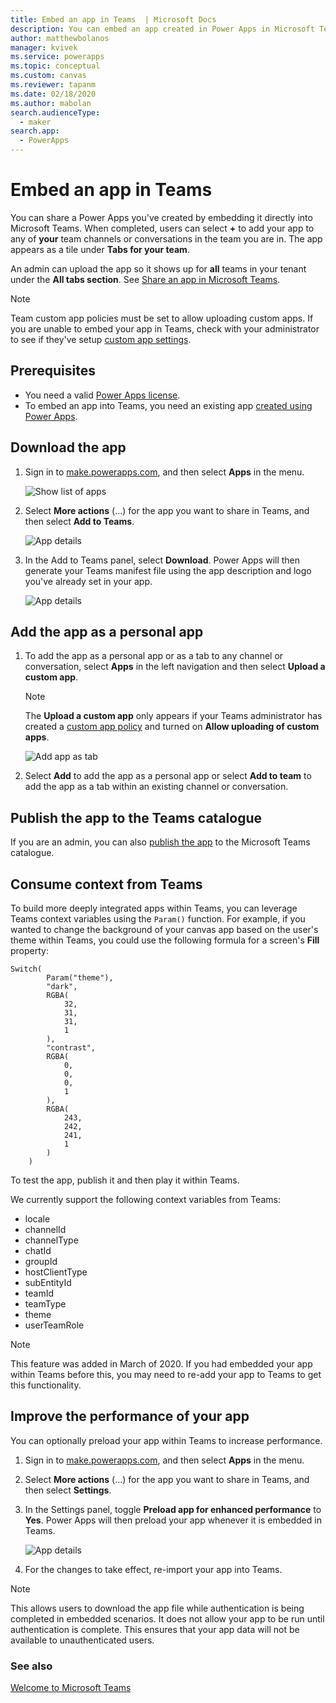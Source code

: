 ```yaml
---
title: Embed an app in Teams  | Microsoft Docs
description: You can embed an app created in Power Apps in Microsoft Teams to share it.
author: matthewbolanos
manager: kvivek
ms.service: powerapps
ms.topic: conceptual
ms.custom: canvas
ms.reviewer: tapanm
ms.date: 02/18/2020
ms.author: mabolan
search.audienceType: 
  - maker
search.app: 
  - PowerApps
---
```

# Embed an app in Teams

You can share a Power Apps you've created by embedding it directly into Microsoft Teams. When completed, users can select **+** to add your app to any of **your** team channels or conversations in the team you are in. The app appears as a tile under **Tabs for your team**.

An admin can upload the app so it shows up for **all** teams in your tenant under the **All tabs section**. See [Share an app in Microsoft Teams](https://docs.microsoft.com/power-platform/admin/embed-app-teams).

> [!NOTE]
> Team custom app policies must be set to allow uploading custom apps. If you are unable to embed your app in Teams, check with your administrator to see if they've setup [custom app settings](https://docs.microsoft.com/MicrosoftTeams/teams-custom-app-policies-and-settings#custom-app-policy-and-settings).

## Prerequisites

- You need a valid [Power Apps license](https://docs.microsoft.com/power-platform/admin/pricing-billing-skus).
- To embed an app into Teams, you need an existing app [created using Power Apps](data-platform-create-app.md).

## Download the app

1. Sign in to [make.powerapps.com](https://make.powerapps.com), and then select **Apps** in the menu.

    ![Show list of apps](./media/embed-teams-app/file-apps2.png "Show list of apps")

2. Select **More actions** (...) for the app you want to share in Teams, and then select **Add to Teams**.

    ![App details](./media/embed-teams-app/add-to-teams.png "Add to Teams")

3. In the Add to Teams panel, select **Download**. Power Apps will then generate your Teams manifest file using the app description and logo you've already set in your app.

    ![App details](./media/embed-teams-app/download-app.png "Download app")

## Add the app as a personal app

1. To add the app as a personal app or as a tab to any channel or conversation, select **Apps** in the left navigation and then select **Upload a custom app**.

    > [!NOTE]
    > The **Upload a custom app** only appears if your Teams administrator has created a [custom app policy](https://docs.microsoft.com/microsoftteams/teams-app-setup-policies) and turned on **Allow uploading of custom apps**.

    ![Add app as tab](./media/embed-teams-app/upload-custom-app.png "Upload a custom app")

2. Select **Add** to add the app as a personal app or select **Add to team** to add the app as a tab within an existing channel or conversation.

## Publish the app to the Teams catalogue

If you are an admin, you can also [publish the app](https://docs.microsoft.com/microsoftteams/tenant-apps-catalog-teams) to the Microsoft Teams catalogue.

## Consume context from Teams

To build more deeply integrated apps within Teams, you can leverage Teams context variables using the `Param()` function.
For example, if you wanted to change the background of your canvas app based on the user's theme within Teams, you could
use the following formula for a screen's **Fill** property:

```
Switch(
        Param("theme"),
        "dark",
        RGBA(
            32,
            31,
            31,
            1
        ),
        "contrast",
        RGBA(
            0,
            0,
            0,
            1
        ),
        RGBA(
            243,
            242,
            241,
            1
        )
    )
```

To test the app, publish it and then play it within Teams.

We currently support the following context variables from Teams:

- locale
- channelId
- channelType
- chatId
- groupId
- hostClientType
- subEntityId
- teamId
- teamType
- theme
- userTeamRole

> [!NOTE]
> This feature was added in March of 2020. If you had embedded your app within Teams before this, you may need to re-add your
app to Teams to get this functionality.

## Improve the performance of your app

You can optionally preload your app within Teams to increase performance.

1. Sign in to [make.powerapps.com](https://make.powerapps.com), and then select **Apps** in the menu.

2. Select **More actions** (...) for the app you want to share in Teams, and then select **Settings**.

3. In the Settings panel, toggle **Preload app for enhanced performance** to **Yes**. Power Apps will then preload your app whenever it is embedded in Teams.

    ![App details](./media/embed-teams-app/preload-app.png "Preload app for enhanced performance")

4. For the changes to take effect, re-import your app into Teams.


> [!NOTE]
> This allows users to download the app file while authentication is being completed in embedded scenarios. It does not 
    allow your app to be run until authentication is complete. This ensures that your app data will not
    be available to unauthenticated users.


### See also

[Welcome to Microsoft Teams](https://docs.microsoft.com/MicrosoftTeams/teams-overview)
